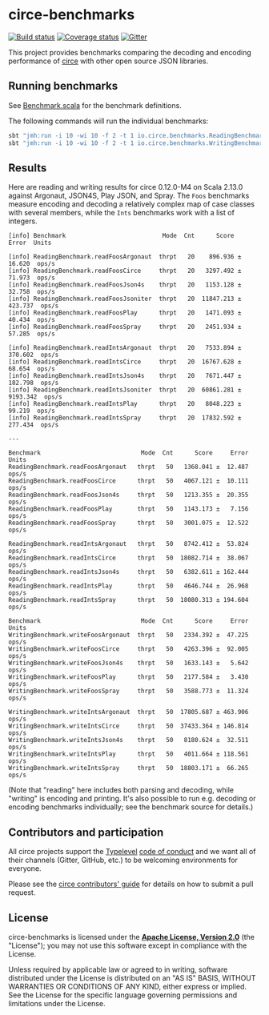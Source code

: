 # circe-benchmarks

[![Build status](https://img.shields.io/travis/circe/circe-benchmarks/master.svg)](https://travis-ci.org/circe/circe-benchmarks)
[![Coverage status](https://img.shields.io/codecov/c/github/circe/circe-benchmarks/master.svg)](https://codecov.io/github/circe/circe-benchmarks)
[![Gitter](https://img.shields.io/badge/gitter-join%20chat-green.svg)](https://gitter.im/circe/circe)

This project provides benchmarks comparing the decoding and encoding performance of [circe][circe] with other open source JSON libraries.

## Running benchmarks

See [Benchmark.scala](src/main/scala/io/circe/benchmarks/Benchmark.scala) for the benchmark definitions.

The following commands will run the individual benchmarks:
```bash
sbt "jmh:run -i 10 -wi 10 -f 2 -t 1 io.circe.benchmarks.ReadingBenchmark"
sbt "jmh:run -i 10 -wi 10 -f 2 -t 1 io.circe.benchmarks.WritingBenchmark"
```

## Results

Here are reading and writing results for circe 0.12.0-M4 on Scala 2.13.0 against Argonaut, JSON4S, Play JSON,
and Spray. The `Foos` benchmarks measure encoding and decoding a relatively complex map of case classes with several
members, while the `Ints` benchmarks work with a list of integers.

```
[info] Benchmark                           Mode  Cnt      Score      Error  Units

[info] ReadingBenchmark.readFoosArgonaut  thrpt   20    896.936 ±   16.620  ops/s
[info] ReadingBenchmark.readFoosCirce     thrpt   20   3297.492 ±   71.973  ops/s
[info] ReadingBenchmark.readFoosJson4s    thrpt   20   1153.128 ±   32.758  ops/s
[info] ReadingBenchmark.readFoosJsoniter  thrpt   20  11847.213 ±  423.737  ops/s
[info] ReadingBenchmark.readFoosPlay      thrpt   20   1471.093 ±   40.434  ops/s
[info] ReadingBenchmark.readFoosSpray     thrpt   20   2451.934 ±   57.285  ops/s

[info] ReadingBenchmark.readIntsArgonaut  thrpt   20   7533.894 ±  370.602  ops/s
[info] ReadingBenchmark.readIntsCirce     thrpt   20  16767.628 ±   68.654  ops/s
[info] ReadingBenchmark.readIntsJson4s    thrpt   20   7671.447 ±  182.798  ops/s
[info] ReadingBenchmark.readIntsJsoniter  thrpt   20  60861.281 ± 9193.342  ops/s
[info] ReadingBenchmark.readIntsPlay      thrpt   20   8048.223 ±   99.219  ops/s
[info] ReadingBenchmark.readIntsSpray     thrpt   20  17832.592 ±  277.434  ops/s

---

Benchmark                            Mode  Cnt      Score     Error  Units
ReadingBenchmark.readFoosArgonaut   thrpt   50   1368.041 ±  12.487  ops/s
ReadingBenchmark.readFoosCirce      thrpt   50   4067.121 ±  10.111  ops/s
ReadingBenchmark.readFoosJson4s     thrpt   50   1213.355 ±  20.355  ops/s
ReadingBenchmark.readFoosPlay       thrpt   50   1143.173 ±   7.156  ops/s
ReadingBenchmark.readFoosSpray      thrpt   50   3001.075 ±  12.522  ops/s

ReadingBenchmark.readIntsArgonaut   thrpt   50   8742.412 ±  53.824  ops/s
ReadingBenchmark.readIntsCirce      thrpt   50  18082.714 ±  38.067  ops/s
ReadingBenchmark.readIntsJson4s     thrpt   50   6382.611 ± 162.444  ops/s
ReadingBenchmark.readIntsPlay       thrpt   50   4646.744 ±  26.968  ops/s
ReadingBenchmark.readIntsSpray      thrpt   50  18080.313 ± 194.604  ops/s

Benchmark                            Mode  Cnt      Score     Error  Units
WritingBenchmark.writeFoosArgonaut  thrpt   50   2334.392 ±  47.225  ops/s
WritingBenchmark.writeFoosCirce     thrpt   50   4263.396 ±  92.005  ops/s
WritingBenchmark.writeFoosJson4s    thrpt   50   1633.143 ±   5.642  ops/s
WritingBenchmark.writeFoosPlay      thrpt   50   2177.584 ±   3.430  ops/s
WritingBenchmark.writeFoosSpray     thrpt   50   3588.773 ±  11.324  ops/s

WritingBenchmark.writeIntsArgonaut  thrpt   50  17805.687 ± 463.906  ops/s
WritingBenchmark.writeIntsCirce     thrpt   50  37433.364 ± 146.814  ops/s
WritingBenchmark.writeIntsJson4s    thrpt   50   8180.624 ±  32.511  ops/s
WritingBenchmark.writeIntsPlay      thrpt   50   4011.664 ± 118.561  ops/s
WritingBenchmark.writeIntsSpray     thrpt   50  18803.171 ±  66.265  ops/s
```

(Note that "reading" here includes both parsing and decoding, while "writing" is encoding and printing. It's also
possible to run e.g. decoding or encoding benchmarks individually; see the benchmark source for details.)

## Contributors and participation

All circe projects support the [Typelevel][typelevel] [code of conduct][code-of-conduct] and we want
all of their channels (Gitter, GitHub, etc.) to be welcoming environments for everyone.

Please see the [circe contributors' guide][contributing] for details on how to submit a pull
request.

## License

circe-benchmarks is licensed under the **[Apache License, Version 2.0][apache]**
(the "License"); you may not use this software except in compliance with the
License.

Unless required by applicable law or agreed to in writing, software
distributed under the License is distributed on an "AS IS" BASIS,
WITHOUT WARRANTIES OR CONDITIONS OF ANY KIND, either express or implied.
See the License for the specific language governing permissions and
limitations under the License.

[apache]: http://www.apache.org/licenses/LICENSE-2.0
[circe]: https://github.com/circe/circe
[code-of-conduct]: http://typelevel.org/conduct.html
[contributing]: https://circe.github.io/circe/contributing.html
[typelevel]: http://typelevel.org/
